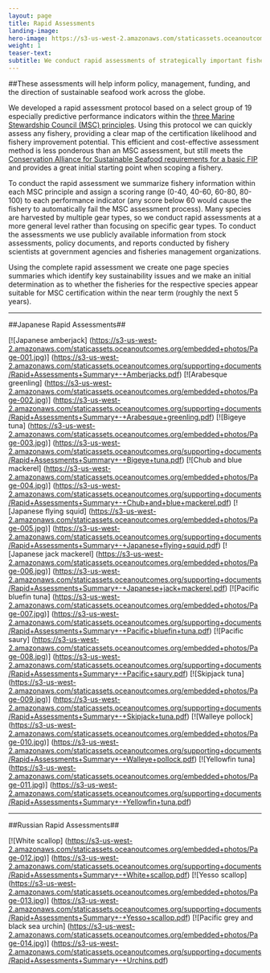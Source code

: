 ```yaml
---
layout: page 
title: Rapid Assessments
landing-image:
hero-image: https://s3-us-west-2.amazonaws.com/staticassets.oceanoutcomes.org/hero+photos/rapid-assessment-hero.jpg
weight: 1
teaser-text:
subtitle: We conduct rapid assessments of strategically important fishery species to better articulate the fisheries landscape and to clearly map out the potential for fishery improvement and third party certification of fisheries targeting these species.
---
```

##These assessments will help inform policy, management, funding, and the direction of sustainable seafood work across the globe.

We developed a rapid assessment protocol based on a select group of 19 especially predictive performance indicators within the <a href="https://www.msc.org/about-us/standards/fisheries-standard" target="_blank">three Marine Stewardship Council (MSC) principles</a>. Using this protocol we can quickly assess any fishery, providing a clear map of the certification likelihood and fishery improvement potential. This efficient and cost-effective assessment method is less ponderous than an MSC assessment, but still meets the <a href="http://www.solutionsforseafood.org/projects/fishery-improvement/" target="_blank">Conservation Alliance for Sustainable Seafood requirements for a basic FIP</a> and provides a great initial starting point when scoping a fishery.

To conduct the rapid assessment we summarize fishery information within each MSC principle and assign a scoring range (0-40, 40-60, 60-80, 80-100) to each performance indicator (any score below 60 would cause the fishery to automatically fail the MSC assessment process). Many species are harvested by multiple gear types, so we conduct rapid assessments at a more general level rather than focusing on specific gear types. To conduct the assessments we use publicly available information from stock assessments, policy documents, and reports conducted by fishery scientists at government agencies and fisheries management organizations.

Using the complete rapid assessment we create one page species summaries which identify key sustainability issues and we make an initial determination as to whether the fisheries for the respective species appear suitable for MSC certification within the near term (roughly the next 5 years).

----
##Japanese Rapid Assessments##

[![Japanese amberjack]
(https://s3-us-west-2.amazonaws.com/staticassets.oceanoutcomes.org/embedded+photos/Page-001.jpg)] (https://s3-us-west-2.amazonaws.com/staticassets.oceanoutcomes.org/supporting+documents/Rapid+Assessments+Summary+-+Amberjacks.pdf)
[![Arabesque greenling]
(https://s3-us-west-2.amazonaws.com/staticassets.oceanoutcomes.org/embedded+photos/Page-002.jpg)] (https://s3-us-west-2.amazonaws.com/staticassets.oceanoutcomes.org/supporting+documents/Rapid+Assessments+Summary+-+Arabesque+greenling.pdf)
[![Bigeye tuna]
(https://s3-us-west-2.amazonaws.com/staticassets.oceanoutcomes.org/embedded+photos/Page-003.jpg)] (https://s3-us-west-2.amazonaws.com/staticassets.oceanoutcomes.org/supporting+documents/Rapid+Assessments+Summary+-+Bigeye+tuna.pdf)
[![Chub and blue mackerel]
(https://s3-us-west-2.amazonaws.com/staticassets.oceanoutcomes.org/embedded+photos/Page-004.jpg)] (https://s3-us-west-2.amazonaws.com/staticassets.oceanoutcomes.org/supporting+documents/Rapid+Assessments+Summary+-+Chub+and+blue+mackerel.pdf)
[![Japanese flying squid]
(https://s3-us-west-2.amazonaws.com/staticassets.oceanoutcomes.org/embedded+photos/Page-005.jpg)] (https://s3-us-west-2.amazonaws.com/staticassets.oceanoutcomes.org/supporting+documents/Rapid+Assessments+Summary+-+Japanese+flying+squid.pdf)
[![Japanese jack mackerel]
(https://s3-us-west-2.amazonaws.com/staticassets.oceanoutcomes.org/embedded+photos/Page-006.jpg)] (https://s3-us-west-2.amazonaws.com/staticassets.oceanoutcomes.org/supporting+documents/Rapid+Assessments+Summary+-+Japanese+jack+mackerel.pdf)
[![Pacific bluefin tuna]
(https://s3-us-west-2.amazonaws.com/staticassets.oceanoutcomes.org/embedded+photos/Page-007.jpg)] (https://s3-us-west-2.amazonaws.com/staticassets.oceanoutcomes.org/supporting+documents/Rapid+Assessments+Summary+-+Pacific+bluefin+tuna.pdf)
[![Pacific saury]
(https://s3-us-west-2.amazonaws.com/staticassets.oceanoutcomes.org/embedded+photos/Page-008.jpg)] (https://s3-us-west-2.amazonaws.com/staticassets.oceanoutcomes.org/supporting+documents/Rapid+Assessments+Summary+-+Pacific+saury.pdf)
[![Skipjack tuna]
(https://s3-us-west-2.amazonaws.com/staticassets.oceanoutcomes.org/embedded+photos/Page-009.jpg)] (https://s3-us-west-2.amazonaws.com/staticassets.oceanoutcomes.org/supporting+documents/Rapid+Assessments+Summary+-+Skipjack+tuna.pdf)
[![Walleye pollock]
(https://s3-us-west-2.amazonaws.com/staticassets.oceanoutcomes.org/embedded+photos/Page-010.jpg)] (https://s3-us-west-2.amazonaws.com/staticassets.oceanoutcomes.org/supporting+documents/Rapid+Assessments+Summary+-+Walleye+pollock.pdf)
[![Yellowfin tuna]
(https://s3-us-west-2.amazonaws.com/staticassets.oceanoutcomes.org/embedded+photos/Page-011.jpg)] (https://s3-us-west-2.amazonaws.com/staticassets.oceanoutcomes.org/supporting+documents/Rapid+Assessments+Summary+-+Yellowfin+tuna.pdf)

----
##Russian Rapid Assessments##

[![White scallop]
(https://s3-us-west-2.amazonaws.com/staticassets.oceanoutcomes.org/embedded+photos/Page-012.jpg)] (https://s3-us-west-2.amazonaws.com/staticassets.oceanoutcomes.org/supporting+documents/Rapid+Assessments+Summary+-+White+scallop.pdf)
[![Yesso scallop]
(https://s3-us-west-2.amazonaws.com/staticassets.oceanoutcomes.org/embedded+photos/Page-013.jpg)] (https://s3-us-west-2.amazonaws.com/staticassets.oceanoutcomes.org/supporting+documents/Rapid+Assessments+Summary+-+Yesso+scallop.pdf)
[![Pacific grey and black sea urchin]
(https://s3-us-west-2.amazonaws.com/staticassets.oceanoutcomes.org/embedded+photos/Page-014.jpg)] (https://s3-us-west-2.amazonaws.com/staticassets.oceanoutcomes.org/supporting+documents/Rapid+Assessments+Summary+-+Urchins.pdf)
